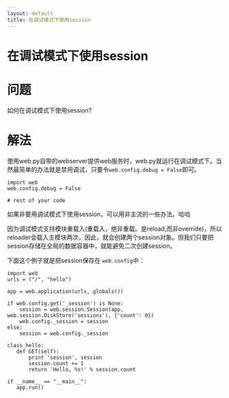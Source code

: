 ```yaml
---
layout: default
title: 在调试模式下使用session
---
```


# 在调试模式下使用session

# 问题

如何在调试模式下使用session?

# 解法

使用web.py自带的webserver提供web服务时，web.py就运行在调试模式下。当然最简单的办法就是禁用调试，只要令`web.config.debug = False`即可。

    import web
    web.config.debug = False

    # rest of your code

如果非要用调试模式下使用session，可以用非主流的一些办法。哈哈

因为调试模式支持模块重载入(重载入，绝非重载。是reload,而非override)，所以reloader会载入主模块两次，因此，就会创建两个session对象。但我们只要把session存储在全局的数据容器中，就能避免二次创建session。

下面这个例子就是把session保存在 `web.config`中：

    import web
    urls = ("/", "hello")

    app = web.application(urls, globals())

    if web.config.get('_session') is None:
        session = web.session.Session(app, web.session.DiskStore('sessions'), {'count': 0})
        web.config._session = session
    else:
        session = web.config._session

    class hello:
       def GET(self):
           print 'session', session
           session.count += 1
           return 'Hello, %s!' % session.count

    if __name__ == "__main__":
       app.run()